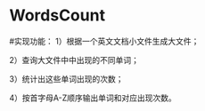 # WordsCount
#实现功能：
1）根据一个英文文档小文件生成大文件；   

2）查询大文件中中出现的不同单词；   

3）统计出这些单词出现的次数；   

4）按首字母A-Z顺序输出单词和对应出现次数。   



